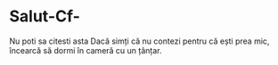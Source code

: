 # Salut-Cf-
Nu poti sa citesti asta
Dacă simți că nu contezi pentru că ești prea mic, încearcă să dormi în cameră cu un țânțar.
